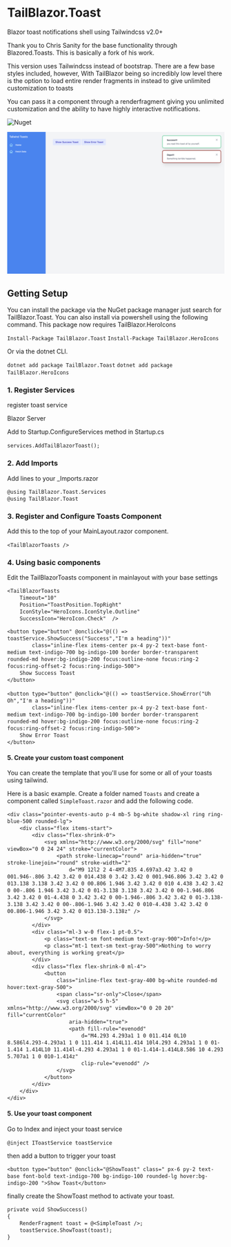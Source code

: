 # TailBlazor.Toast

Blazor toast notifications shell using Tailwindcss v2.0+

Thank you to Chris Sanity for the base functionality through Blazored.Toasts. This is basically a fork of his work.

This version uses Tailwindcss instead of bootstrap. There are a few base styles included, however, With TailBlazor being so incredibly low level there is the option to load entire render fragments in instead to give unlimited customization to toasts

You can pass it a component through a renderfragment giving you unlimited customization and the ability to have highly interactive notifications.

![Nuget](https://img.shields.io/nuget/v/TailBlazor.Toast.svg)

![Demo](screenshot.png)

## Getting Setup

You can install the package via the NuGet package manager just search for TailBlazor.Toast. You can also install via powershell using the following command.
This package now requires TailBlazor.HeroIcons

`Install-Package TailBlazor.Toast`
`Install-Package TailBlazor.HeroIcons`

Or via the dotnet CLI.

`dotnet add package TailBlazor.Toast`
`dotnet add package TailBlazor.HeroIcons`

### 1. Register Services

register toast service

Blazor Server

Add to Startup.ConfigureServices method in Startup.cs

`services.AddTailBlazorToast();`

### 2. Add Imports

Add lines to your \_Imports.razor

```
@using TailBlazor.Toast.Services 
@using TailBlazor.Toast
```

### 3. Register and Configure Toasts Component

Add this to the top of your MainLayout.razor component.

`<TailBlazorToasts />`

### 4. Using basic components

Edit the TailBlazorToasts component in mainlayout with your base settings

```
<TailBlazorToasts 
    Timeout="10" 
    Position="ToastPosition.TopRight"
    IconStyle="HeroIcons.IconStyle.Outline"
    SuccessIcon="HeroIcon.Check"  />
```


```
<button type="button" @onclick="@(() => toastService.ShowSuccess("Success","I'm a heading"))"
        class="inline-flex items-center px-4 py-2 text-base font-medium text-indigo-700 bg-indigo-100 border border-transparent rounded-md hover:bg-indigo-200 focus:outline-none focus:ring-2 focus:ring-offset-2 focus:ring-indigo-500">
    Show Success Toast
</button>

<button type="button" @onclick="@(() => toastService.ShowError("Uh Oh","I'm a heading"))"
        class="inline-flex items-center px-4 py-2 text-base font-medium text-indigo-700 bg-indigo-100 border border-transparent rounded-md hover:bg-indigo-200 focus:outline-none focus:ring-2 focus:ring-offset-2 focus:ring-indigo-500">
    Show Error Toast
</button>

```


#### 5. Create your custom toast component

You can create the template that you'll use for some or all of your toasts using tailwind.

Here is a basic example. Create a folder named `Toasts` and create a component called `SimpleToast.razor` and add the following code.

```
<div class="pointer-events-auto p-4 mb-5 bg-white shadow-xl ring ring-blue-500 rounded-lg">
    <div class="flex items-start">
        <div class="flex-shrink-0">
            <svg xmlns="http://www.w3.org/2000/svg" fill="none" viewBox="0 0 24 24" stroke="currentColor">
                <path stroke-linecap="round" aria-hidden="true" stroke-linejoin="round" stroke-width="2"
                    d="M9 12l2 2 4-4M7.835 4.697a3.42 3.42 0 001.946-.806 3.42 3.42 0 014.438 0 3.42 3.42 0 001.946.806 3.42 3.42 0 013.138 3.138 3.42 3.42 0 00.806 1.946 3.42 3.42 0 010 4.438 3.42 3.42 0 00-.806 1.946 3.42 3.42 0 01-3.138 3.138 3.42 3.42 0 00-1.946.806 3.42 3.42 0 01-4.438 0 3.42 3.42 0 00-1.946-.806 3.42 3.42 0 01-3.138-3.138 3.42 3.42 0 00-.806-1.946 3.42 3.42 0 010-4.438 3.42 3.42 0 00.806-1.946 3.42 3.42 0 013.138-3.138z" />
            </svg>
        </div>
        <div class="ml-3 w-0 flex-1 pt-0.5">
            <p class="text-sm font-medium text-gray-900">Info!</p>
            <p class="mt-1 text-sm text-gray-500">Nothing to worry about, everything is working great</p>
        </div>
        <div class="flex flex-shrink-0 ml-4">
            <button
                class="inline-flex text-gray-400 bg-white rounded-md hover:text-gray-500">
                <span class="sr-only">Close</span>
                <svg class="w-5 h-5" xmlns="http://www.w3.org/2000/svg" viewBox="0 0 20 20" fill="currentColor"
                    aria-hidden="true">
                    <path fill-rule="evenodd"
                        d="M4.293 4.293a1 1 0 011.414 0L10 8.586l4.293-4.293a1 1 0 111.414 1.414L11.414 10l4.293 4.293a1 1 0 01-1.414 1.414L10 11.414l-4.293 4.293a1 1 0 01-1.414-1.414L8.586 10 4.293 5.707a1 1 0 010-1.414z"
                        clip-rule="evenodd" />
                </svg>
            </button>
        </div>
    </div>
</div>
```

#### 5. Use your toast component

Go to Index and inject your toast service

`@inject IToastService toastService`

then add a button to trigger your toast

```
<button type="button" @onclick="@ShowToast" class=" px-6 py-2 text-base font-bold text-indigo-700 bg-indigo-100 rounded-lg hover:bg-indigo-200 ">Show Toast</button>
```

finally create the ShowToast method to activate your toast.

```
private void ShowSuccess()
{
    RenderFragment toast = @<SimpleToast />;
    toastService.ShowToast(toast);
}
```
